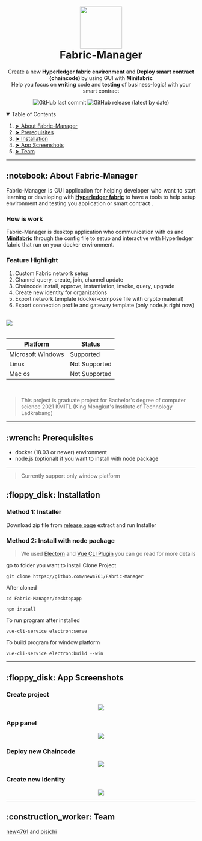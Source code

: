 <h1 align="center">
  <img src="https://raw.githubusercontent.com/new4761/Fabric-Manager/master/.github/images/ver1.png" width="112px"/>
  <br/>
  Fabric-Manager
</h1>
<p align="center">Create a new <b>Hyperledger fabric environment</b>
and <b>Deploy smart contract (chaincode) </b> by using GUI with <b>Minifabric</b>
<br/>Help you focus on <b>writing</b> code and <b>testing</b> 
of business-logic! with your smart contract</p>
<div align="center">

![GitHub last commit](https://img.shields.io/github/last-commit/new4761/Fabric-Manager)
![GitHub release (latest by date)](https://img.shields.io/github/v/release/new4761/Fabric-Manager)

</div>

<details open="open">
  <summary>Table of Contents</summary>
  <ol>
    <li><a href="#about-the-project"> ➤ About Fabric-Manager</a></li>
    <li><a href="#prerequisites"> ➤ Prerequisites</a></li>
    <li><a href="#installation"> ➤ Installation</a></li>
    <!-- <li><a href="#project-files-description"> ➤ Project Files Description</a></li>
    <li><a href="#getting-started"> ➤ Getting Started</a></li> -->
    <li><a href="#example"> ➤ App Screenshots</a></li>
    <li><a href="#team"> ➤ Team</a></li>
  </ol>
</details>
<hr>
<h2 id="about-the-project"> :notebook: About Fabric-Manager</h2>

<p align="justify"> 
Fabric-Manager is GUI application for helping developer who want to start learning or developing with <a href="https://www.hyperledger.org/use/fabric"><b>Hyperledger fabric</b></a> 
to have a tools to help setup environment and testing you application or smart contract .
<br>
<h3><b>How is work</b></h3>
Fabric-Manager is desktop application who communication with os and
<a href="tps://www.hyperledger.or[g/use/fabricht](https://github.com/hyperledger-labs/minifabric)"><b>Minifabric</b></a> through the config file to setup and interactive with Hyperledger fabric that run on your docker environment.
<br>

<h3><b>Feature Highlight</b></h3>
<ol>
<li>Custom Fabric network setup </li>
<li>Channel query, create, join, channel update</li>
<li>Chaincode install, approve, instantiation, invoke, query, upgrade</li>
<li>Create new identity for organizations</li>
<li>Export network template (docker-compose file with crypto material)</li>
<li>Export connection profile and gateway template (only node.js right now)</li>
</ol>
<br>

 <img src="https://raw.githubusercontent.com/new4761/Fabric-Manager/master/.github/images/arch.png" />
<br>
<br>

| Platform          | Status        |
| ----------------- | ------------- |
| Microsoft Windows | Supported     |
| Linux             | Not Supported |
| Mac os            | Not Supported |

<br>

> This project is graduate project for Bachelor's degree of computer science 2021 KMITL (King Mongkut's Institute of Technology Ladkrabang)

</p>
<hr>
<h2 id="prerequisites"> :wrench: Prerequisites</h2>
<ul>
<li> docker (18.03 or newer) environment </li>
<li> node.js (optional) if you want to install with node package</li>
</ul>
<hr>

> Currently support only window platform
<h2 id="installation"> :floppy_disk: Installation</h2>

<h3><b>Method 1: Installer</b></h3>
<p align="justify"> 
Download zip file from <a href=https://github.com/new4761/Fabric-Manager/releases/tag/v0.1-alpha>release page</a> extract and run Installer
<h3><b>Method 2: Install with node package</b></h3>

> We used <a href=https://www.electronjs.org/>Electorn</a> and <a href=https://nklayman.github.io/vue-cli-plugin-electron-builder/>Vue CLI Plugin</a> you can go read for more details

go to folder you want to install
Clone Project
```dotnetcli
git clone https://github.com/new4761/Fabric-Manager
```
After cloned
```dotnetcli
cd Fabric-Manager/desktopapp

npm install
```
To run program after installed 
```dotnetcli
vue-cli-service electron:serve
```
To build program for window platform
```dotnetcli
vue-cli-service electron:build --win
```

</p>
<hr>
<h2 id="example"> :floppy_disk: App Screenshots</h2>

<div align="center">
<h3  align="left"><b>Create project</b></h3>
<img src="https://raw.githubusercontent.com/new4761/Fabric-Manager/master/.github/images/ex1.PNG"/> 
<h3  align="left"><b>App panel</b></h3>
<img src="https://raw.githubusercontent.com/new4761/Fabric-Manager/master/.github/images/ex2.PNG"/> 
<h3  align="left"><b>Deploy new Chaincode</b></h3>
<img src="https://raw.githubusercontent.com/new4761/Fabric-Manager/master/.github/images/ex3.PNG"/> 
<h3  align="left"><b>Create new identity</b></h3>
<img src="https://raw.githubusercontent.com/new4761/Fabric-Manager/master/.github/images/ex4.PNG"/> 
</div>
<hr>
<h2 id="team"> :construction_worker: Team</h2>

[new4761](https://github.com/new4761) and [pisichi](https://github.com/pisichi)